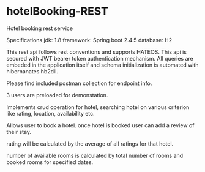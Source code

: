 # hotelBooking-REST
Hotel booking rest service

Specifications
jdk: 1.8
framework: Spring boot 2.4.5
database: H2
  
This rest api follows rest conventions and supports HATEOS.
This api is secured with JWT bearer token authentication mechanism.
All queries are embeded in the application itself and schema initialization is automated with hibernanates hb2dll.

Please find included postman collection for endpoint info.

3 users are preloaded for demonstation.

Implements crud operation for hotel, searching hotel on various criterion like rating, location, availability etc.

Allows user to book a hotel.
once hotel is booked user can add a review of their stay.

rating will be calculated by the average of all ratings for that hotel.

number of available rooms is calculated by total number of rooms and booked rooms for specified dates.
